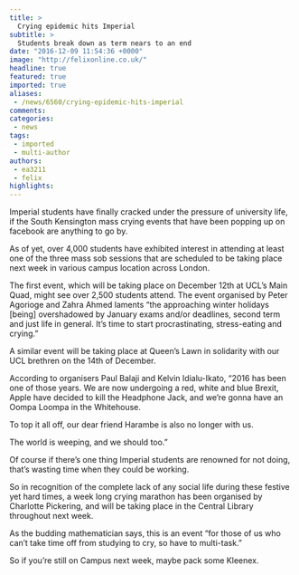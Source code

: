```yaml
---
title: >
  Crying epidemic hits Imperial
subtitle: >
  Students break down as term nears to an end
date: "2016-12-09 11:54:36 +0000"
image: "http://felixonline.co.uk/"
headline: true
featured: true
imported: true
aliases:
 - /news/6560/crying-epidemic-hits-imperial
comments:
categories:
 - news
tags:
 - imported
 - multi-author
authors:
 - ea3211
 - felix
highlights:
---
```


Imperial students have finally cracked under the pressure of university life, if the South Kensington mass crying events that have been popping up on facebook are anything to go by.

As of yet, over 4,000 students have exhibited interest in attending at least one of the three mass sob sessions that are scheduled to be taking place next week in various campus location across London.

The first event, which will be taking place on December 12th at UCL’s Main Quad, might see over 2,500 students attend. The event organised by Peter Agorioge and Zahra Ahmed laments “the approaching winter holidays [being] overshadowed by January exams and/or deadlines, second term and just life in general. It’s time to start procrastinating, stress-eating and crying.”

A similar event will be taking place at Queen’s Lawn in solidarity with our UCL brethren on the 14th of December.

According to organisers Paul Balaji and Kelvin Idialu-Ikato, “2016 has been one of those years. We are now undergoing a red, white and blue Brexit, Apple have decided to kill the Headphone Jack, and we’re gonna have an Oompa Loompa in the Whitehouse.

To top it all off, our dear friend Harambe is also no longer with us.

The world is weeping, and we should too.”

Of course if there’s one thing Imperial students are renowned for not doing, that’s wasting time when they could be working.

So in recognition of the complete lack of any social life during these festive yet hard times, a week long crying marathon has been organised by  Charlotte Pickering, and will be taking place in the Central Library throughout next week.

As the budding mathematician says, this is an event “for those of us who can’t take time off from studying to cry, so have to multi-task.”

So if you’re still on Campus next week, maybe pack some Kleenex.
